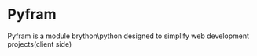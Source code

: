 # Pyfram
Pyfram is a module brython\python  designed to simplify web development projects(client side)
